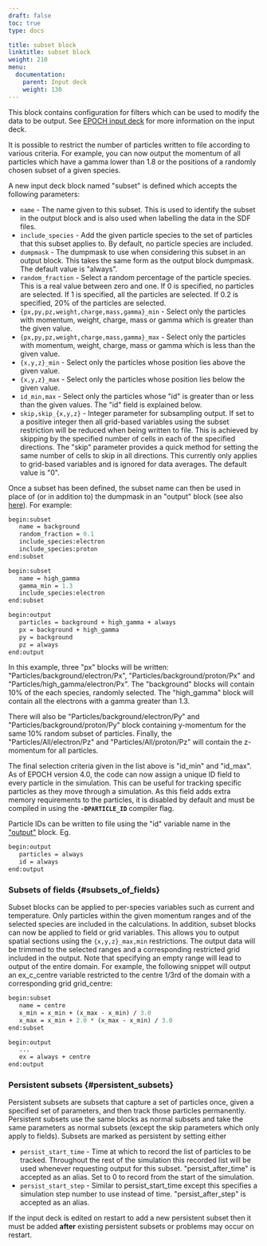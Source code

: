 ```yaml
---
draft: false
toc: true
type: docs

title: subset block
linktitle: subset block
weight: 210
menu:
  documentation:
    parent: Input deck
    weight: 130
---
```


This block contains configuration for filters which can be used to
modify the data to be output. See [EPOCH input
deck][Input_deck] for more information on the input
deck.

It is possible to restrict the number of particles written to file
according to various criteria. For example, you can now output the
momentum of all particles which have a gamma lower than 1.8 or the
positions of a randomly chosen subset of a given species.

A new input deck block named "subset" is defined which accepts the
following parameters:
- `name` - The name given to this subset. This is used to
identify the subset in the output block and is also used when labelling
the data in the SDF files.
- `include_species` - Add the given particle species to the
set of particles that this subset applies to. By default, no particle
species are included.
- `dumpmask` - The dumpmask to use when considering this
subset in an output block. This takes the same form as the output block
dumpmask. The default value is "always".
- `random_fraction` - Select a random percentage of the
particle species. This is a real value between zero and one. If 0 is
specified, no particles are selected. If 1 is specified, all the
particles are selected. If 0.2 is specified, 20% of the particles are
selected.
- `{px,py,pz,weight,charge,mass,gamma}_min` - Select only
the particles with momentum, weight, charge, mass or gamma which is
greater than the given value.
- `{px,py,pz,weight,charge,mass,gamma}_max` - Select only
the particles with momentum, weight, charge, mass or gamma which is less
than the given value.
- `{x,y,z}_min` - Select only the particles whose position
lies above the given value.
- `{x,y,z}_max` - Select only the particles whose position
lies below the given value.
- `id_min,max` - Select only the particles whose "id" is
greater than or less than the given values. The "id" field is explained
below.
- `skip,skip_{x,y,z}` - Integer parameter for subsampling
output. If set to a positive integer then all grid-based variables using
the subset restriction will be reduced when being written to file. This
is achieved by skipping by the specified number of cells in each of the
specified directions. The "skip" parameter provides a quick method for
setting the same number of cells to skip in all directions. This
currently only applies to grid-based variables and is ignored for data
averages. The default value is "0".

Once a subset has been defined, the subset name can then be used in
place of (or in addition to) the dumpmask in an "output" block (see also
[here][Input_deck_output_block__dumpmask]). For example:

```perl
begin:subset
   name = background
   random_fraction = 0.1
   include_species:electron
   include_species:proton
end:subset

begin:subset
   name = high_gamma
   gamma_min = 1.3
   include_species:electron
end:subset

begin:output
   particles = background + high_gamma + always
   px = background + high_gamma
   py = background
   pz = always
end:output
```

In this example, three "px" blocks will be written:
"Particles/background/electron/Px", "Particles/background/proton/Px" and
"Particles/high_gamma/electron/Px". The "background" blocks will
contain 10% of the each species, randomly selected. The "high_gamma"
block will contain all the electrons with a gamma greater than 1.3.

There will also be "Particles/background/electron/Py" and
"Particles/background/proton/Py" block containing y-momentum for the
same 10% random subset of particles. Finally, the
"Particles/All/electron/Pz" and "Particles/All/proton/Pz" will contain
the z-momentum for all particles.

The final selection criteria given in the list above is "id_min" and
"id_max". As of EPOCH version 4.0, the code can now assign a unique ID
field to every particle in the simulation. This can be useful for
tracking specific particles as they move through a simulation. As this
field adds extra memory requirements to the particles, it is disabled by
default and must be compiled in using the **`-DPARTICLE_ID`** compiler
flag.

Particle IDs can be written to file using the "id" variable name in the
["output"][Input_deck_output_block] block. Eg.

```perl
begin:output
   particles = always
   id = always
end:output
```

### Subsets of fields {#subsets_of_fields}

Subset blocks can be applied to per-species variables such as current
and temperature. Only particles within the given momentum ranges and of
the selected species are included in the calculations. In addition,
subset blocks can now be applied to field or grid variables. This allows
you to output spatial sections using the `{x,y,z}_max,min`
restrictions. The output data will be trimmed to the selected ranges and
a corresponding restricted grid included in the output. Note that
specifying an empty range will lead to output of the entire domain. For
example, the following snippet will output an ex_c_centre variable
restricted to the centre 1/3rd of the domain with a corresponding grid
grid_centre:

```perl
begin:subset
   name = centre
   x_min = x_min + (x_max - x_min) / 3.0
   x_max = x_min + 2.0 * (x_max - x_min) / 3.0
end:subset

begin:output 
   ...
   ex = always + centre
end:output
```

### Persistent subsets {#persistent_subsets}

Persistent subsets are subsets that capture a set of particles once,
given a specified set of parameters, and then track those particles
permanently. Persistent subsets use the same blocks as normal subsets
and take the same parameters as normal subsets (except the skip
parameters which only apply to fields). Subsets are marked as persistent
by setting either

-   `persist_start_time` - Time at which to record the list
    of particles to be tracked. Throughout the rest of the simulation
    this recorded list will be used whenever requesting output for this
    subset. "persist_after_time" is accepted as an alias. Set to 0
    to record from the start of the simulation.
-   `persist_start_step` - Similar to persist_start_time
    except this specifies a simulation step number to use instead of
    time. "persist_after_step" is accepted as an alias.

If the input deck is edited on restart to add a new persistent subset
then it must be added **after** existing persistent subsets or problems
may occur on restart.



<!-- ########################  Cross references  ######################## -->


[Input_deck]: /documentation/input_deck/input_deck
[Input_deck_output_block]: /documentation/input_deck/input_deck_output_block
[Input_deck_output_block__dumpmask]: /documentation/input_deck/input_deck_output_block#dumpmask
